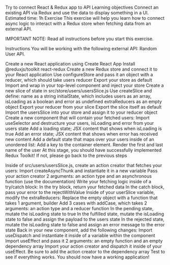 Try to connect React & Redux app to API
Learning objectives
Connect an existing API via Redux and use the data to display something in a UI.
Estimated time: 1h
Exercise
This exercise will help you learn how to connect async logic to interact with a Redux store when fetching data from an external API.

IMPORTANT NOTE: Read all instructions before you start this exercise.

Instructions
You will be working with the following external API: Random User API.

Create a new React application using Create React App
Install @reduxjs/toolkit react-redux
Create a new Redux store and connect it to your React application
Use configureStore and pass it an object with a reducer, which should take users reducer
Export your store as default
Import and wrap <Provider> in your top-level component and inject your store
Create a new slice of state in src/store/users/usersSlice.js
Use createSlice and define:
name as a string
initialState, which includes users as an array, isLoading as a boolean and error as undefined
extraReducers as an empty object
Export your reducer from your slice
Export the slice itself as default
Import the usersSlice into your store and assign it to your reducer object
Create a new component that will contain your fetched users:
Import useSelector and destructure your users, isLoading and error from your users state
Add a loading state; JSX content that shows when isLoading is true
Add an error state; JSX content that shows when error has received new content
Add a default state that maps over your users inside of an unordered list:
Add a key to the container element.
Render the first and last name of the user
At this stage, you should have successfully implemented Redux Toolkit! If not, please go back to the previous steps

Inside of src/users/usersSlice.js, create an action creator that fetches your users:
Import createAsyncThunk and instantiate it in a new variable
Pass your action creator 2 arguments: an action type and an asynchronous function (use the documentation)
Write your fetching logic inside of a try/catch block:
In the try block, return your fetched data
In the catch block, pass your error to the rejectWithValue
Inside of your userSlice variable, modify the extraReducers:
Replace the empty object with a function that takes 1 argument, builder
Add 3 cases with addCase, which takes 2 arguments: an action type and a reducer function
In the pending state, mutate the isLoading state to true
In the fulfilled state, mutate the isLoading state to false and assign the payload to the users state
In the rejected state, mutate the isLoading state to false and assign an error message to the error state
Back in your new component, add the following changes:
Import useDispatch and instantiate it inside of a variable within the component
Import useEffect and pass it 2 arguments: an empty function and an empty dependency array
Import your action creator and dispatch it inside of your useEffect. Be sure to add the action creator to the dependency array
Test to see if everything works. You should now have a working application!
